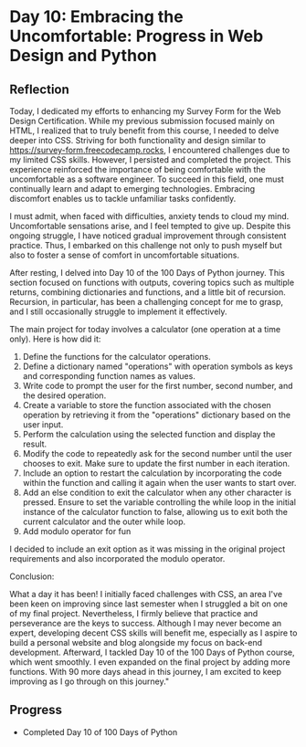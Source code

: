# Day 10: Embracing the Uncomfortable: Progress in Web Design and Python
## Reflection
 Today, I dedicated my efforts to enhancing my Survey Form for the Web Design Certification. While my previous submission focused mainly on HTML, I realized that to truly benefit from this course, I needed to delve deeper into CSS. Striving for both functionality and design similar to https://survey-form.freecodecamp.rocks, I encountered challenges due to my limited CSS skills. However, I persisted and completed the project. This experience reinforced the importance of being comfortable with the uncomfortable as a software engineer. To succeed in this field, one must continually learn and adapt to emerging technologies. Embracing discomfort enables us to tackle unfamiliar tasks confidently.

 I must admit, when faced with difficulties, anxiety tends to cloud my mind. Uncomfortable sensations arise, and I feel tempted to give up. Despite this ongoing struggle, I have noticed gradual improvement through consistent practice. Thus, I embarked on this challenge not only to push myself but also to foster a sense of comfort in uncomfortable situations.
 
 After resting, I delved into Day 10 of the 100 Days of Python journey. This section focused on functions with outputs, covering topics such as multiple returns, combining dictionaries and functions, and a little bit of recursion. Recursion, in particular, has been a challenging concept for me to grasp, and I still occasionally struggle to implement it effectively.

 The main project for today involves a calculator (one operation at a time only). Here is how did it:
 1. Define the functions for the calculator operations.
 2. Define a dictionary named "operations" with operation symbols as keys and corresponding function names as values.
 3. Write code to prompt the user for the first number, second number, and the desired operation.
 4. Create a variable to store the function associated with the chosen operation by retrieving it from the "operations" dictionary based on the user input.
 5. Perform the calculation using the selected function and display the result.
 6. Modify the code to repeatedly ask for the second number until the user chooses to exit. Make sure to update the first number in each iteration.
 8. Include an option to restart the calculation by incorporating the code within the function and calling it again when the user wants to start over.
 9. Add an else condition to exit the calculator when any other character is pressed. Ensure to set the variable controlling the while loop in the initial instance of the calculator function to false, allowing us to exit both the current calculator and the outer while loop.
 10. Add modulo operator for fun

 I decided to include an exit option as it was missing in the original project requirements and also incorporated the modulo operator.

 Conclusion:

 What a day it has been! I initially faced challenges with CSS, an area I've been keen on improving since last semester when I struggled a bit on one of my final project. Nevertheless, I firmly believe that practice and perseverance are the keys to success. Although I may never become an expert, developing decent CSS skills will benefit me, especially as I aspire to build a personal website and blog alongside my focus on back-end development. Afterward, I tackled Day 10 of the 100 Days of Python course, which went smoothly. I even expanded on the final project by adding more functions. With 90 more days ahead in this journey, I am excited to keep improving as I go through on this journey."

## Progress
 - Completed Day 10 of 100 Days of Python

